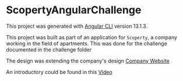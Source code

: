 # ScopertyAngularChallenge

This project was generated with [Angular CLI](https://github.com/angular/angular-cli) version 13.1.3.

This project was built as part of an application for `Scoperty`, a company working in the field of apartments. This 
was done for the challenge documented in the challenge folder

The design was extending the company's design [Company Website](https://scoperty.de/)

An introductory could be found in this [Video](https://www.loom.com/share/0b6f70066ca64ee7b4f8b843198e1096)
